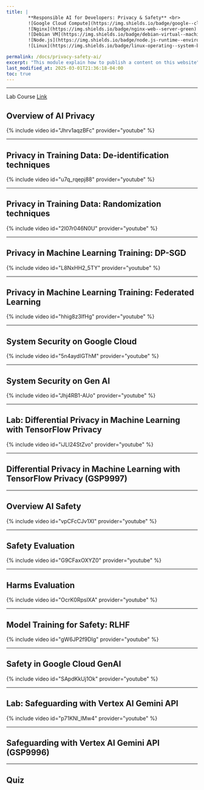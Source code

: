 ```yaml
---
title: | 
        **Responsible AI for Developers: Privacy & Safety** <br>
        ![Google Cloud Compute](https://img.shields.io/badge/google--cloud-compute--engine-blue)
        ![Nginx](https://img.shields.io/badge/nginx-web--server-green)
        ![Debian VM](https://img.shields.io/badge/debian-virtual--machine-red)
        ![Node.js](https://img.shields.io/badge/node.js-runtime--environment-brightgreen)
        ![Linux](https://img.shields.io/badge/linux-operating--system-black)

permalink: /docs/privacy-safety-ai/
excerpt: "This module explain how to publish a content on this website"
last_modified_at: 2025-03-01T21:36:18-04:00
toc: true
---
```


---

Lab Course [Link](https://www.cloudskillsboost.google/course_templates/1036)

## **Overview of AI Privacy**


{% include video id="Jhrv1aqzBFc" provider="youtube" %}

---

## **Privacy in Training Data: De-identification techniques**


{% include video id="u7q_rqepj88" provider="youtube" %}


---

## **Privacy in Training Data: Randomization techniques**


{% include video id="2I07r046N0U" provider="youtube" %}


---

## **Privacy in Machine Learning Training: DP-SGD**


{% include video id="L8NxHH2_5TY" provider="youtube" %}

---

## **Privacy in Machine Learning Training: Federated Learning**


{% include video id="hhig8z3IfHg" provider="youtube" %}


---

## **System Security on Google Cloud**


{% include video id="5n4aydIGThM" provider="youtube" %}


---

## **System Security on Gen AI**


{% include video id="Jhj4RB1-AUo" provider="youtube" %}


---

## **Lab: Differential Privacy in Machine Learning with TensorFlow Privacy**


{% include video id="iJLI24StZvo" provider="youtube" %}


---


## **Differential Privacy in Machine Learning with TensorFlow Privacy (GSP9997)**

---


## **Overview AI Safety**

{% include video id="vpCFcCJv1XI" provider="youtube" %}


---

## **Safety Evaluation**

{% include video id="G9CFaxOXYZ0" provider="youtube" %}


---

## **Harms Evaluation**

{% include video id="OcrK0RpsIXA" provider="youtube" %}


---

## **Model Training for Safety: RLHF**

{% include video id="gW6JP2f9DIg" provider="youtube" %}


---

## **Safety in Google Cloud GenAI**

{% include video id="SApdKkUj1Ok" provider="youtube" %}


---

## **Lab: Safeguarding with Vertex AI Gemini API**

{% include video id="p71KNl_lMw4" provider="youtube" %}


---

## **Safeguarding with Vertex AI Gemini API (GSP9996)**

---

## **Quiz**



